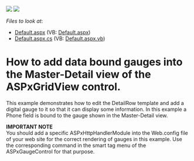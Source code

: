 <!-- default badges list -->
[![](https://img.shields.io/badge/Open_in_DevExpress_Support_Center-FF7200?style=flat-square&logo=DevExpress&logoColor=white)](https://supportcenter.devexpress.com/ticket/details/E1113)
[![](https://img.shields.io/badge/📖_How_to_use_DevExpress_Examples-e9f6fc?style=flat-square)](https://docs.devexpress.com/GeneralInformation/403183)
<!-- default badges end -->
<!-- default file list -->
*Files to look at*:

* [Default.aspx](./CS/WebApplication1/Default.aspx) (VB: [Default.aspx](./VB/WebApplication1/Default.aspx))
* [Default.aspx.cs](./CS/WebApplication1/Default.aspx.cs) (VB: [Default.aspx.vb](./VB/WebApplication1/Default.aspx.vb))
<!-- default file list end -->
# How to add data bound gauges into the Master-Detail view of the ASPxGridView control.


<p>This example demonstrates how to edit the DetailRow template and add a digital gauge to it so that it can display some information. In this example a Phone field is bound to the gauge shown in the Master-Detail view.</p><p><strong>IMPORTANT NOTE</strong><br />
You should add a specific ASPxHttpHandlerModule into the Web.config file of your web site for the correct rendering of gauges in this example. Use the corresponding command in the smart tag menu of the ASPxGaugeControl for that purpose.</p>

<br/>


